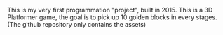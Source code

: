 This is my very first programmation "project", built in 2015.
This is a 3D Platformer game, the goal is to pick up 10 golden blocks in every stages.
(The github repository only contains the assets)
